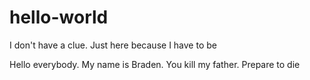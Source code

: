 # hello-world
I don't have a clue. Just here because I have to be

Hello everybody. My name is Braden. You kill my father. Prepare to die
